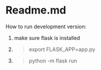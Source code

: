 # Readme.md

How to run development version:

1. make sure flask is installed 

2. > export FLASK_APP=app.py

3. > python -m flask run